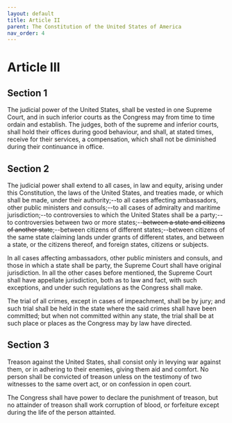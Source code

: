 ```yaml
---
layout: default
title: Article II
parent: The Constitution of the United States of America
nav_order: 4
---
```


# Article III

## Section 1

The judicial power of the United States, shall be vested in one Supreme Court, and in such inferior courts as the Congress may from time to time ordain and establish. The judges, both of the supreme and inferior courts, shall hold their offices during good behaviour, and shall, at stated times, receive for their services, a compensation, which shall not be diminished during their continuance in office.

## Section 2

The judicial power shall extend to all cases, in law and equity, arising under this Constitution, the laws of the United States, and treaties made, or which shall be made, under their authority;--to all cases affecting ambassadors, other public ministers and consuls;--to all cases of admiralty and maritime jurisdiction;--to controversies to which the United States shall be a party;--to controversies between two or more states;--~~between a state and citizens of another state~~;--between citizens of different states;--between citizens of the same state claiming lands under grants of different states, and between a state, or the citizens thereof, and foreign states, citizens or subjects.

In all cases affecting ambassadors, other public ministers and consuls, and those in which a state shall be party, the Supreme Court shall have original jurisdiction. In all the other cases before mentioned, the Supreme Court shall have appellate jurisdiction, both as to law and fact, with such exceptions, and under such regulations as the Congress shall make.

The trial of all crimes, except in cases of impeachment, shall be by jury; and such trial shall be held in the state where the said crimes shall have been committed; but when not committed within any state, the trial shall be at such place or places as the Congress may by law have directed.

## Section 3

Treason against the United States, shall consist only in levying war against them, or in adhering to their enemies, giving them aid and comfort. No person shall be convicted of treason unless on the testimony of two witnesses to the same overt act, or on confession in open court.

The Congress shall have power to declare the punishment of treason, but no attainder of treason shall work corruption of blood, or forfeiture except during the life of the person attainted.